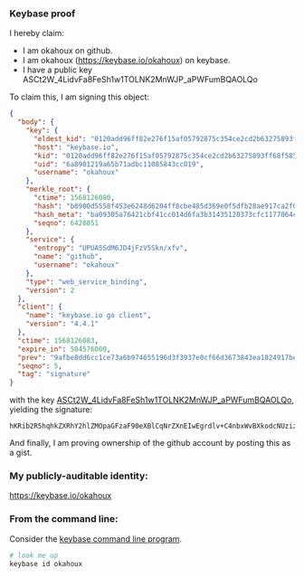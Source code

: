 ### Keybase proof

I hereby claim:

  * I am okahoux on github.
  * I am okahoux (https://keybase.io/okahoux) on keybase.
  * I have a public key ASCt2W_4LidvFa8FeSh1w1TOLNK2MnWJP_aPWFumBQAOLQo

To claim this, I am signing this object:

```json
{
  "body": {
    "key": {
      "eldest_kid": "0120add96ff82e276f15af05792875c354ce2cd2b63275893ff68f585ba605000e2d0a",
      "host": "keybase.io",
      "kid": "0120add96ff82e276f15af05792875c354ce2cd2b63275893ff68f585ba605000e2d0a",
      "uid": "6a8901219a65b71adbc11085843cc019",
      "username": "okahoux"
    },
    "merkle_root": {
      "ctime": 1568126080,
      "hash": "b8900d5558f453e6248d6204ff8cbe485d369e0f5dfb28ae917ca2f057adf6a3faefaaaede9c1fdefa14e3114cb8d9f2575f2dce924e84ff4b1faed019c7495a",
      "hash_meta": "ba09305a76421cbf41cc014d6fa3b31435120373cfc1177064c846b5d8d2f0f4",
      "seqno": 6428051
    },
    "service": {
      "entropy": "UPUA5SdM6JD4jFzV5Skn/xfv",
      "name": "github",
      "username": "okahoux"
    },
    "type": "web_service_binding",
    "version": 2
  },
  "client": {
    "name": "keybase.io go client",
    "version": "4.4.1"
  },
  "ctime": 1568126083,
  "expire_in": 504576000,
  "prev": "9afbe8dd6cc1ce73a6b974655196d3f3937e0cf66d3673843ea1824917be8f85",
  "seqno": 5,
  "tag": "signature"
}
```

with the key [ASCt2W_4LidvFa8FeSh1w1TOLNK2MnWJP_aPWFumBQAOLQo](https://keybase.io/okahoux), yielding the signature:

```
hKRib2R5hqhkZXRhY2hlZMOpaGFzaF90eXBlCqNrZXnEIwEgrdlv+C4nbxWvBXkodcNUzizStjJ1iT/2j1hbpgUADi0Kp3BheWxvYWTESpcCBcQgmvvo3WzBznOmuXRlUZbT85N+DPZtNnOEPqGCSRe+j4XEICzBdMZpEv41tr9BrVaoGv0dpwYpuPnSLiAINQkqNJ1aAgHCo3NpZ8RAaT2ZQRmJXJ+/U09yavTmzd3zqUONSfHRHiktCv5DNqF69MjN5aUbzSHQ+FzZw8yvsKpAAHaZZsA+wwanSdWNC6hzaWdfdHlwZSCkaGFzaIKkdHlwZQildmFsdWXEIP1EcORzwrGmjTXV9AMYS9/12tf6uZ2yx/CcP8kiMzJFo3RhZ80CAqd2ZXJzaW9uAQ==

```

And finally, I am proving ownership of the github account by posting this as a gist.

### My publicly-auditable identity:

https://keybase.io/okahoux

### From the command line:

Consider the [keybase command line program](https://keybase.io/download).

```bash
# look me up
keybase id okahoux
```
